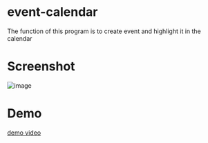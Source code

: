 # event-calendar
The function of this program is to create event and highlight it in the calendar
# Screenshot
![image]()
# Demo
[demo video](https://github.com/loftdev/event-calendar/blob/master/Image/event-calendar.mov)
 